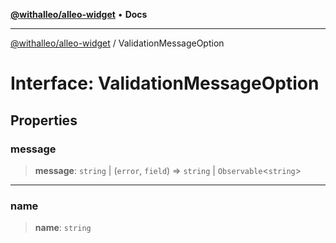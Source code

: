 [**@withalleo/alleo-widget**](../README.md) • **Docs**

***

[@withalleo/alleo-widget](../globals.md) / ValidationMessageOption

# Interface: ValidationMessageOption

## Properties

### message

> **message**: `string` \| (`error`, `field`) => `string` \| `Observable`\<`string`\>

***

### name

> **name**: `string`

